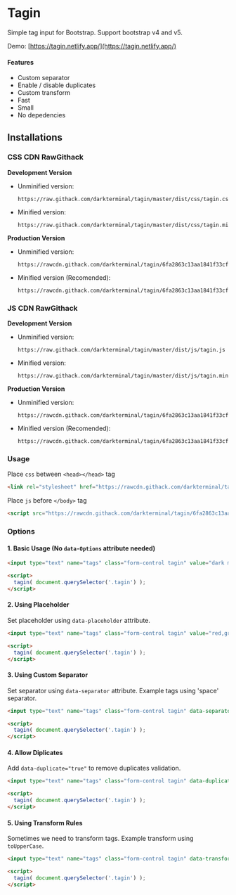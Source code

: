 # Tagin
Simple tag input for Bootstrap. Support bootstrap v4 and v5.

Demo: [https://tagin.netlify.app/](https://tagin.netlify.app/)

#### Features
* Custom separator
* Enable / disable duplicates
* Custom transform
* Fast
* Small
* No depedencies

## Installations

### CSS CDN RawGithack
**Development Version**
  - Unminified version: 
    ```
    https://raw.githack.com/darkterminal/tagin/master/dist/css/tagin.css
    ```
  - Minified version: 
    ```
    https://raw.githack.com/darkterminal/tagin/master/dist/css/tagin.min.css
    ```
**Production Version**
  - Unminified version: 
    ```
    https://rawcdn.githack.com/darkterminal/tagin/6fa2863c13aa1841f33cf6dcbbf266c92fbf5412/dist/css/tagin.css
    ```
  - Minified version (Recomended): 
    ```
    https://rawcdn.githack.com/darkterminal/tagin/6fa2863c13aa1841f33cf6dcbbf266c92fbf5412/dist/css/tagin.min.css
    ```
  
### JS CDN RawGithack
**Development Version**
  - Unminified version: 
    ```
    https://raw.githack.com/darkterminal/tagin/master/dist/js/tagin.js
    ```
  - Minified version: 
    ```
    https://raw.githack.com/darkterminal/tagin/master/dist/js/tagin.min.js
    ```
**Production Version**
  - Unminified version: 
    ```
    https://rawcdn.githack.com/darkterminal/tagin/6fa2863c13aa1841f33cf6dcbbf266c92fbf5412/dist/js/tagin.js
    ```
  - Minified version (Recomended): 
    ```
    https://rawcdn.githack.com/darkterminal/tagin/6fa2863c13aa1841f33cf6dcbbf266c92fbf5412/dist/js/tagin.min.js
    ```

### Usage

Place `css` between `<head></head>` tag
```html
<link rel="stylesheet" href="https://rawcdn.githack.com/darkterminal/tagin/6fa2863c13aa1841f33cf6dcbbf266c92fbf5412/dist/css/tagin.min.css">
```

Place `js` before `</body>` tag
```html
<script src="https://rawcdn.githack.com/darkterminal/tagin/6fa2863c13aa1841f33cf6dcbbf266c92fbf5412/dist/js/tagin.min.js"></script>
```

### Options

#### 1. Basic Usage (No `data-Options` attribute needed)
```html
<input type="text" name="tags" class="form-control tagin" value="dark mode,favicon,media queries,svg,svg icons">

<script>
  tagin( document.querySelector('.tagin') );
</script>
```

#### 2. Using Placeholder
Set placeholder using `data-placeholder` attribute.
```html
<input type="text" name="tags" class="form-control tagin" value="red,green,blue" data-placeholder="Add a color... (then press comma)">

<script>
  tagin( document.querySelector('.tagin') );
</script>
```

#### 3. Using Custom Separator
Set separator using `data-separator` attribute. Example tags using 'space' separator.
```html
<input type="text" name="tags" class="form-control tagin" data-separator=" " value="autocomplete forms inputmode inputs ux">

<script>
  tagin( document.querySelector('.tagin') );
</script>
```

#### 4. Allow Diplicates
Add `data-duplicate="true"` to remove duplicates validation.
```html
<input type="text" name="tags" class="form-control tagin" data-duplicate="true" value="html,html,css,css,js,js">

<script>
  tagin( document.querySelector('.tagin') );
</script>
```

#### 5. Using Transform Rules
Sometimes we need to transform tags.
Example transform using `toUpperCase`.
```html
<input type="text" name="tags" class="form-control tagin" data-transform="input => input.toUpperCase()" value="HTML,CSS">

<script>
  tagin( document.querySelector('.tagin') );
</script>
```
